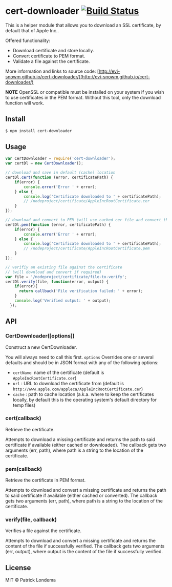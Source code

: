 # cert-downloader [![Build Status](https://travis-ci.org/evi-snowm/cert-downloader.svg?branch=develop)](https://travis-ci.org/evi-snowm/cert-downloader)

This is a helper module that allows you to download an SSL certificate, by default that of Apple Inc..

Offered functionality:
* Download certificate and store locally.
* Convert certificate to PEM format.
* Validate a file against the certificate.

More information and links to source code: [http://evi-snowm.github.io/cert-downloader/](http://evi-snowm.github.io/cert-downloader/)

**NOTE** OpenSSL or compatible must be installed on your system if you wish to use certificates in the PEM format.
Without this tool, only the download function will work.

## Install
```sh
$ npm install cert-downloader
```

## Usage

```js
var CertDownloader = require('cert-downloader');
var certDl = new CertDownloader();

// download and save in default (cache) location
certDl.cert(function (error, certificatePath) {
    if(error) {
        console.error('Error ' + error);
    } else {
        console.log('Certificate downloaded to ' + certificatePath);
        // /nodeproject/certificate/AppleIncRootCertificate.cer
    }
});

// download and convert to PEM (will use cached cer file and convert that to pem)
certDl.pem(function (error, certificatePath) {
    if(error) {
        console.error('Error ' + error);
    } else {
        console.log('Certificate downloaded to ' + certificatePath);
        // /nodeproject/certificate/AppleIncRootCertificate.pem
    }
});

// verifiy an existing file against the certificate
// (will download and convert if required)
var file = '/nodeproject/certificate/file-to-verify';
certDl.verify(file, function(error, output) {
    if(error){
      return callback('File verification failed: ' + error);
    }
    console.log('Verified output: ' + output);
  });
```

## API

### CertDownloader([options])
Construct a new CertDownloader.
 
You will always need to call this first. `options` Overrides one or several defaults and should be in JSON format with any of the following options:

 * `certName`: name of the certificate (default is `AppleIncRootCertificate.cer`)
 * `url`     : URL to download the certificate from (default is `http://www.apple.com/appleca/AppleIncRootCertificate.cer`)
 * `cache`   : path to cache location (a.k.a. where to keep the certificates locally, by default this is the operating system's default directory for temp files)

### cert(callback)
Retrieve the certificate.

Attempts to download a missing certificate and returns the path to said certificate if available (either cached or downloaded). The callback gets two arguments (err, path), where path is a string to the location of the certificate.

### pem(callback)
Retrieve the certificate in PEM format.

Attempts to download and convert a missing certificate and returns the path to said certificate if available (either cached or converted). The callback gets two arguments (err, path), where path is a string to the location of the certificate.

### verify(file, callback)
Verifies a file against the certificate.

Attempts to download and convert a missing certificate and returns the content of the file if successfully verified. The callback gets two arguments (err, output), where output is the content of the file if successfully verified.


## License

MIT © Patrick Londema

